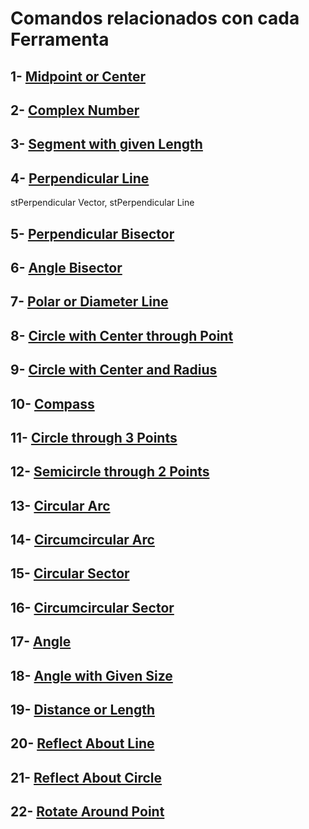 # Comandos relacionados con cada Ferramenta
## 1-  [Midpoint or Center](https://wiki.geogebra.org/en/Midpoint_or_Center_Tool)
## 2-  [Complex Number](https://wiki.geogebra.org/en/Complex_Number_Tool)
## 3-  [Segment with given Length](https://wiki.geogebra.org/en/Segment_with_Given_Length_Tool)
## 4-  [Perpendicular Line](https://wiki.geogebra.org/en/Perpendicular_Line_Tool)

stPerpendicular Vector,  stPerpendicular Line
## 5-  [Perpendicular Bisector](https://wiki.geogebra.org/en/Perpendicular_Bisector_Tool)
## 6-  [Angle Bisector](https://wiki.geogebra.org/en/Angle_Bisector_Tool)
## 7-  [Polar or Diameter Line](https://wiki.geogebra.org/en/Polar_or_Diameter_Line_Tool)
## 8-  [Circle with Center through Point](https://wiki.geogebra.org/en/Circle_with_Centre_through_Point_Tool)
## 9-  [Circle with Center and Radius](https://wiki.geogebra.org/en/Circle_with_Centre_and_Radius_Tool)
## 10- [Compass](https://wiki.geogebra.org/en/Compasses_Tool)
## 11- [Circle through 3 Points](https://wiki.geogebra.org/en/Circle_through_3_Points_Tool)
## 12- [Semicircle through 2 Points](https://wiki.geogebra.org/en/Semicircle_through_2_Points_Tool)
## 13- [Circular Arc](https://wiki.geogebra.org/en/Circular_Arc_Tool)
## 14- [Circumcircular Arc](https://wiki.geogebra.org/en/Circumcircular_Arc_Tool)
## 15- [Circular Sector](https://wiki.geogebra.org/en/Circular_Sector_Tool)
## 16- [Circumcircular Sector](https://wiki.geogebra.org/en/Circumcircular_Sector_Tool)
## 17- [Angle](https://wiki.geogebra.org/en/Angle_Tool)
## 18- [Angle with Given Size](https://wiki.geogebra.org/en/Angle_with_Given_Size_Tool)
## 19- [Distance or Length](https://wiki.geogebra.org/en/Distance_or_Length_Tool)
## 20- [Reflect About Line](https://wiki.geogebra.org/en/Reflect_about_Line_Tool)
## 21- [Reflect About Circle](https://wiki.geogebra.org/en/Reflect_about_Circle_Tool)
## 22- [Rotate Around Point](https://wiki.geogebra.org/en/Reflect_about_Point_Tool)
